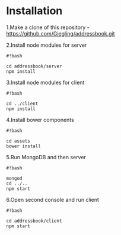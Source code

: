 # Installation #

1.Make a clone of this repository - https://github.com/Giegling/addressbook.git

2.Install node modules for server
```
#!bash

cd addressbook/server
npm install
```
3.Install node modules for client
```
#!bash

cd ../client
npm install
```
4.Install bower components
```
#!bash

cd assets
bower install
```
5.Run MongoDB and then server
```
#!bash

mongod
cd ../..
npm start
```
6.Open second console and run client
```
#!bash

cd addressbook/client
npm start
```
